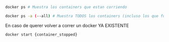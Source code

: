 
```bash
docker ps # Muestra los containers que estan corriendo 
```

```bash
docker ps -a (--all) # Muestra TODOS los containers (incluso los que fueron parados)
```

En caso de querer volver a correr un docker YA EXISTENTE

```
docker start {container_stopped}
```